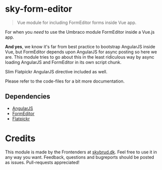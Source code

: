 # sky-form-editor
> Vue module for including FormEditor forms inside Vue app.

For when you _need_ to use the Umbraco module FormEditor inside a Vue.js app.

**And yes**, we know it's far from best practice to bootstrap AngularJS inside Vue, but FormEditor depends upon AngularJS for async posting so here we are. This module tries to go about this in the least ridiculous way by async loading AngularJS and FormEditor in its own script chunk.

Slim Flatpickr AngularJS directive included as well.

Please refer to the code-files for a bit more documentation.

## Dependencies
- [AngularJS](https://github.com/angular/angular.js)
- [FormEditor](https://github.com/kjac/FormEditor)
- [Flatpickr](https://github.com/chmln/flatpickr)

# Credits

This module is made by the Frontenders at [skybrud.dk](http://www.skybrud.dk/). Feel free to use it in any way you want. Feedback, questions and bugreports should be posted as issues. Pull-requests appreciated!
